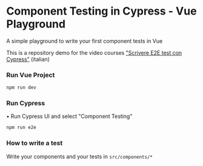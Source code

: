 # Component Testing in Cypress - Vue Playground

A simple playground to write your first component tests in Vue

This is a repository demo for the video courses ["Scrivere E2E test con Cypress"](https://www.fabiobiondi.dev/video-courses/scrivere-e2e-test-con-cypress) (italian)



### Run Vue Project

```bash
npm run dev
```

### Run Cypress

• Run Cypress UI and select "Component Testing"

```bash
npm run e2e
```

### How to write a test

Write your components and your tests in `src/components/*` 



